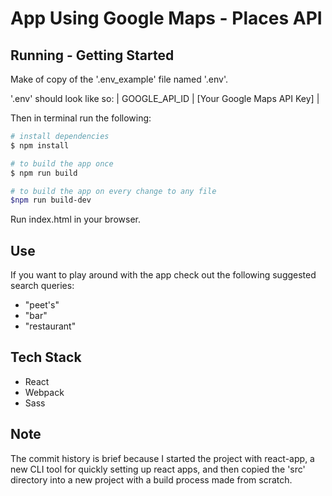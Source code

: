 # App Using Google Maps - Places API

## Running - Getting Started
Make of copy of the '.env_example' file named '.env'.

'.env' should look like so:
| GOOGLE_API_ID | [Your Google Maps API Key] |

Then in terminal run the following:
```sh
# install dependencies
$ npm install

# to build the app once
$ npm run build

# to build the app on every change to any file
$npm run build-dev
```
Run index.html in your browser.

## Use
If you want to play around with the app check out the following suggested search queries:
* "peet's"
* "bar"
* "restaurant"

## Tech Stack
* React
* Webpack
* Sass

## Note
The commit history is brief because I started the project with react-app, a new CLI tool for quickly setting up react apps, and then copied the 'src' directory into a new project with a build process made from scratch.
